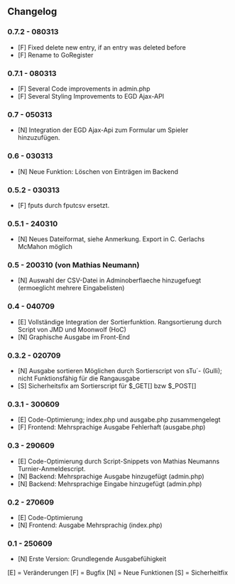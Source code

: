 Changelog
---------
### 0.7.2 - 080313
- [F] Fixed delete new entry, if an entry was deleted before
- [F] Rename to GoRegister

### 0.7.1 - 080313
- [F] Several Code improvements in admin.php
- [F] Several Styling Improvements to EGD Ajax-API

### 0.7 - 050313
- [N] Integration der EGD Ajax-Api zum Formular um Spieler hinzuzufügen.

### 0.6 - 030313
- [N] Neue Funktion: Löschen von Einträgen im Backend

### 0.5.2 - 030313
- [F] fputs durch fputcsv ersetzt.

### 0.5.1 - 240310
- [N] Neues Dateiformat, siehe Anmerkung. Export in C. Gerlachs McMahon möglich

### 0.5 - 200310 (von Mathias Neumann)
- [N] Auswahl der CSV-Datei in Adminoberflaeche hinzugefuegt (ermoeglicht mehrere Eingabelisten)

### 0.4 - 040709
- [E] Vollständige Integration der Sortierfunktion. Rangsortierung durch Script von JMD und Moonwolf (HoC)
- [N] Graphische Ausgabe im Front-End

### 0.3.2 - 020709
- [N] Ausgabe sortieren Möglichen durch Sortierscript von sTu´- (Gulli); nicht Funktionsfähig für die Rangausgabe
- [S] Sicherheitsfix am Sortierscript für $_GET[] bzw $_POST[]

### 0.3.1 - 300609
- [E] Code-Optimierung; index.php und ausgabe.php zusammengelegt
- [F] Frontend: Mehrsprachige Ausgabe Fehlerhaft (ausgabe.php)
    
### 0.3 - 290609
- [E] Code-Optimierung durch Script-Snippets von Mathias Neumanns Turnier-Anmeldescript.
- [N] Backend: Mehrsprachige Ausgabe hinzugefügt (admin.php)
- [N] Backend: Mehrsprachige Eingabe hinzugefügt (admin.php)    
        
### 0.2 - 270609
- [E] Code-Optimierung
- [N] Frontend: Ausgabe Mehrsprachig (index.php)

### 0.1 - 250609
- [N] Erste Version: Grundlegende Ausgabefühigkeit

[E] = Veränderungen
[F] = Bugfix
[N] = Neue Funktionen
[S] = Sicherheitfix
